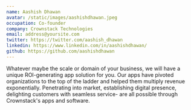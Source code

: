 ```yaml
---
name: Aashish Dhawan
avatar: /static/images/aashishdhawan.jpeg
occupation: Co-founder
company: Crownstack Technologies
email: address@yoursite.com
twitter: https://twitter.com/aashish_dhawan
linkedin: https://www.linkedin.com/in/aashishdhawan/
github: https://github.com/aashishdhawan
---
```


Whatever maybe the scale or domain of your business, we will have a unique ROI-generating app solution for you. Our apps have pivoted organizations to the top of the ladder and helped them multiply revenue exponentially. Penetrating into market, establishing digital presence, delighting customers with seamless service- are all possible through Crownstack's apps and software.
